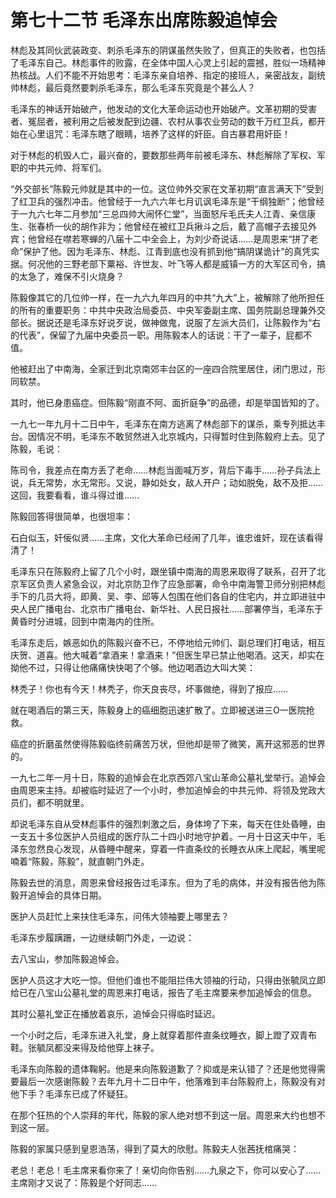 # 第七十二节 毛泽东出席陈毅追悼会

林彪及其同伙武装政变、刺杀毛泽东的阴谋虽然失败了，但真正的失败者，也包括了毛泽东自己。林彪事件的败露，在全体中国人心灵上引起的震撼，胜似一场精神热核战。人们不能不开始思考：毛泽东亲自培养、指定的接班人，亲密战友，副统帅林彪，最后竟然要刺杀毛泽东，那么毛泽东究竟是个甚么人？

毛泽东的神话开始破产，他发动的文化大革命运动也开始破产。文革初期的受害者、冤屈者，被利用之后被发配到边疆、农村从事农业劳动的数千万红卫兵，都开始在心里诅咒：毛泽东瞎了眼睛，培养了这样的奸臣。自古暴君用奸臣！

对于林彪的机毁人亡，最兴奋的，要数那些两年前被毛泽东、林彪解除了军权、军职的中共元帅、将军们。

“外交部长”陈毅元帅就是其中的一位。这位帅外交家在文革初期“直言满天下”受到了红卫兵的强烈冲击。他曾经于一九六六年七月讥讽毛泽东是“干纲独断”；他曾经于一九六七年二月参加“三总四帅大闹怀仁堂”，当面怒斥毛氏夫人江青、亲信康生、张春桥一伙的胡作非为；他曾经在被红卫兵揪斗之后，戴了高帽子去接见外宾；他曾经在噤若寒蝉的八届十二中全会上，为刘少奇说话……是周恩来“拼了老命”保护了他。因为毛泽东、林彪、江青到底也没有抓到他“搞阴谋诡计”的真凭实据。何况他的三野老部下粟裕、许世友、叶飞等人都是威镇一方的大军区司令，搞的太急了，难保不引火烧身？

陈毅像其它的几位帅一样，在一九六九年四月的中共“九大”上，被解除了他所担任的所有的重要职务：中共中央政治局委员、中央军委副主席、国务院副总理兼外交部长。据说还是毛泽东好说歹说，做神做鬼，说服了左派大员们，让陈毅作为“右的代表”，保留了九届中央委员一职。用陈毅本人的话说：干了一辈子，屁都不值。

他被赶出了中南海，全家迁到北京南郊丰台区的一座四合院里居住，闭门思过，形同软禁。

其时，他已身患癌症。但陈毅“刚直不阿、面折庭争”的品德，却是举国皆知的了。

一九七一年九月十二日中午，毛泽东在南方逃离了林彪部下的谋杀，乘专列抵达丰台。因情况不明，毛泽东不敢贸然进入北京城内，只得暂时住到陈毅府上去。见了陈毅，毛说：

陈司令，我差点在南方丢了老命……林彪当面喊万岁，背后下毒手……孙子兵法上说，兵无常势，水无常形。又说，静如处女，敌人开户；动如脱兔，敌不及拒……这回，我要看看，谁斗得过谁……

陈毅回答得很简单，也很坦率：

石白似玉，奸佞似贤……主席，文化大革命已经闹了几年，谁忠谁奸，现在该看得清了！

毛泽东只在陈毅府上留了几个小时，跟坐镇中南海的周恩来取得了联系，召开了北京军区负责人紧急会议，对北京防卫作了应急部署，命令中南海警卫师分别把林彪手下的几员大将，即黄、吴、李、邱等人包围在他们各自的住宅内，并立即进驻中央人民广播电台、北京市广播电台、新华社、人民日报社……部署停当，毛泽东于黄昏时分进城，回到中南海内的住所。

毛泽东走后，嫉恶如仇的陈毅兴奋不已，不停地给元帅们、副总理们打电话，相互庆贺、道喜。他大喊着“拿酒来！拿酒来！”但医生早已禁止他喝酒。这天，却实在拗他不过，只得让他痛痛快快喝了个够。他边喝酒边大叫大笑：

林秃子！你也有今天！林秃子，你天良丧尽，坏事做绝，得到了报应……

就在喝酒后的第三天，陈毅身上的癌细胞迅速扩散了。立即被送进三O一医院抢救。

癌症的折磨虽然使得陈毅临终前痛苦万状，但他却是带了微笑，离开这邪恶的世界的。

一九七二年一月十日，陈毅的追悼会在北京西郊八宝山革命公墓礼堂举行。追悼会由周恩来主持。却被临时延迟了一个小时，参加追悼会的中共元帅、将领及党政大员们，都不明就里。

却说毛泽东自从受林彪事件的强烈刺激之后，身体垮了下来，每天在住处昏睡，由一支五十多位医护人员组成的医疗队二十四小时地守护着。一月十日这天中午，毛泽东忽然良心发现，从昏睡中醒来，穿着一件直条纹的长睡衣从床上爬起，嘴里呢喃着“陈毅，陈毅”，就直朝门外走。

陈毅去世的消息，周恩来曾经报告过毛泽东。但为了毛的病体，并没有报告他为陈毅开追悼会的具体日期。

医护人员赶忙上来扶住毛泽东，问伟大领袖要上哪里去？

毛泽东步履蹒跚，一边继续朝门外走，一边说：

去八宝山，参加陈毅追悼会。

医护人员这才大吃一惊。但他们谁也不能阻拦伟大领袖的行动，只得由张毓凤立即给已在八宝山公墓礼堂的周恩来打电话，报告了毛主席要来参加追悼会的信息。

其时公墓礼堂正在播放着哀乐，追悼会只得临时延迟。

一个小时之后，毛泽东进入礼堂，身上就穿着那件直条纹睡衣，脚上蹬了双青布鞋。张毓凤都没来得及给他穿上袜子。

毛泽东向陈毅的遗体鞠躬。他是来向陈毅道歉了？抑或是来认错了？还是他觉得需要最后一次感谢陈毅？去年九月十二日中午，他落难到丰台陈毅府上，陈毅没有对他下手？毛泽东已成了怀疑狂。

在那个狂热的个人崇拜的年代，陈毅的家人绝对想不到这一层。周恩来大约也想不到这一层。

陈毅的家属只感到皇恩浩荡，得到了莫大的欣慰。陈毅夫人张茜抚棺痛哭：

老总！老总！毛主席来看你来了！亲切向你告别……九泉之下，你可以安心了……主席刚才又说了：陈毅是个好同志……
